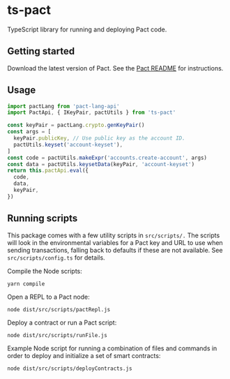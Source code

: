 # ts-pact

TypeScript library for running and deploying Pact code.

## Getting started

Download the latest version of Pact. See the
[Pact README](https://github.com/kadena-io/pact/#installing-pact-with-homebrew-osx-only)
for instructions.

## Usage

```typescript
import pactLang from 'pact-lang-api'
import PactApi, { IKeyPair, pactUtils } from 'ts-pact'

const keyPair = pactLang.crypto.genKeyPair()
const args = [
  keyPair.publicKey, // Use public key as the account ID.
  pactUtils.keyset('account-keyset'),
]
const code = pactUtils.makeExpr('accounts.create-account', args)
const data = pactUtils.keysetData(keyPair, 'account-keyset')
return this.pactApi.eval({
  code,
  data,
  keyPair,
})
```

## Running scripts

This package comes with a few utility scripts in `src/scripts/.`
The scripts will look in the environmental variables for a Pact key and URL
to use when sending transactions, falling back to defaults if these are not available.
See `src/scripts/config.ts` for details.

Compile the Node scripts:

```
yarn compile
```

Open a REPL to a Pact node:

```
node dist/src/scripts/pactRepl.js
```

Deploy a contract or run a Pact script:

```
node dist/src/scripts/runFile.js
```

Example Node script for running a combination of files and commands in order to
deploy and initialize a set of smart contracts:

```
node dist/src/scripts/deployContracts.js
```
